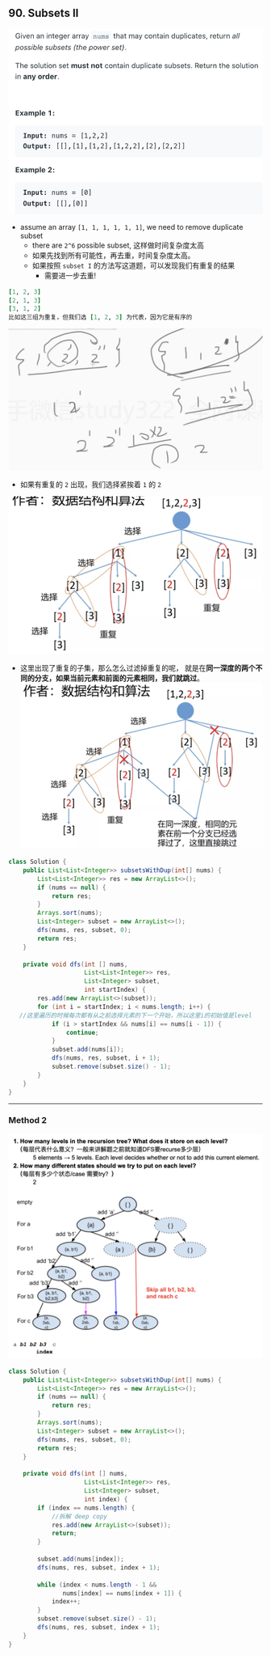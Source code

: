 ## 90. Subsets II

![](img/2022-02-05-16-07-09.png)

- assume an array `[1, 1, 1, 1, 1, 1]`, we need to remove duplicate subset
  - there are `2^6` possible subset, 这样做时间复杂度太高
  - 如果先找到所有可能性，再去重，时间复杂度太高。
  - 如果按照 `subset I` 的方法写这道题，可以发现我们有重复的结果
    - 需要进一步去重!

```ruby
[1, 2, 3]
[2, 1, 3]
[3, 1, 2]
比如这三组为重复，但我们选 [1, 2, 3] 为代表，因为它是有序的
```

![](img/2022-02-05-16-23-48.png)
- 如果有重复的 `2` 出现，我们选择紧挨着 `1` 的 `2`

![](img/2022-02-05-21-41-47.png)
- 这里出现了重复的子集，那么怎么过滤掉重复的呢，
  就是在**同一深度的两个不同的分支，如果当前元素和前面的元素相同，我们就跳过**。
![](img/2022-02-05-22-20-12.png)

```java
class Solution {
    public List<List<Integer>> subsetsWithDup(int[] nums) {
        List<List<Integer>> res = new ArrayList<>();
        if (nums == null) {
            return res;
        }
        Arrays.sort(nums);
        List<Integer> subset = new ArrayList<>();
        dfs(nums, res, subset, 0);
        return res;
    }
    
    private void dfs(int [] nums,
                     List<List<Integer>> res, 
                     List<Integer> subset, 
                     int startIndex) {
        res.add(new ArrayList<>(subset));
        for (int i = startIndex; i < nums.length; i++) {
   //这里遍历的时候每次都有从之前选择元素的下一个开始，所以这里i的初始值是level    
            if (i > startIndex && nums[i] == nums[i - 1]) {
                continue;
            }
            subset.add(nums[i]);
            dfs(nums, res, subset, i + 1);
            subset.remove(subset.size() - 1);
        }
    }
}
```
---

### Method 2

![](img/2022-02-05-23-09-09.png)

```java
class Solution {
    public List<List<Integer>> subsetsWithDup(int[] nums) {
        List<List<Integer>> res = new ArrayList<>();
        if (nums == null) {
            return res;
        }
        Arrays.sort(nums);
        List<Integer> subset = new ArrayList<>();
        dfs(nums, res, subset, 0);
        return res;
    }
    
    private void dfs(int [] nums,
                     List<List<Integer>> res, 
                     List<Integer> subset, 
                     int index) {
        if (index == nums.length) {
            //拆解 deep copy
            res.add(new ArrayList<>(subset));
            return;
        }
        
        subset.add(nums[index]);
        dfs(nums, res, subset, index + 1);
        
        while (index < nums.length - 1 && 
               nums[index] == nums[index + 1]) {
            index++;
        }
        subset.remove(subset.size() - 1);
        dfs(nums, res, subset, index + 1);     
    }
}
```